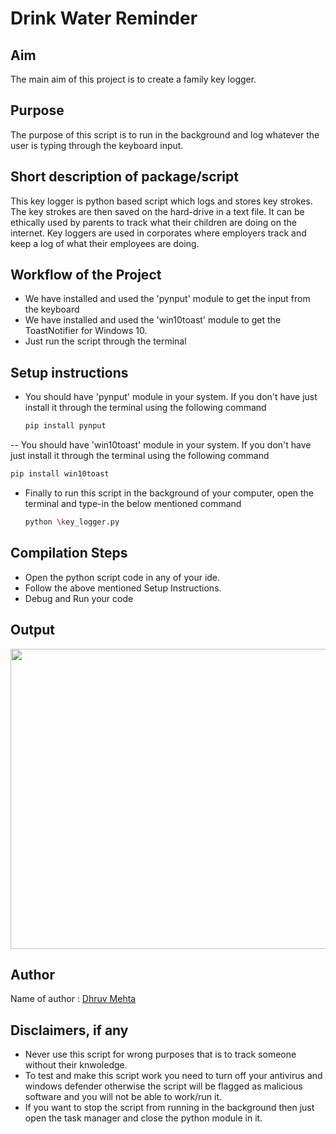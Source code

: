 # Drink Water Reminder

## Aim

The main aim of this project is to create a family key logger.

## Purpose

The purpose of this script is to run in the background and log whatever the user is typing through the keyboard input. 

## Short description of package/script

This key logger is python based script which logs and stores key strokes. The key strokes are then saved on the hard-drive in a text file. 
It can be ethically used by parents to track what their children are doing on the internet. Key loggers are used in corporates where employers track and keep a log of what their employees are doing.

## Workflow of the Project
 
- We have installed and used the 'pynput' module to get the input from the keyboard 
- We have installed and used the 'win10toast' module to get the ToastNotifier for Windows 10.
- Just run the script through the terminal


## Setup instructions
- You should have 'pynput' module in your system. If you don't have just install it through the terminal using the following command 
   ```sh
   pip install pynput
   ```
 -- You should have 'win10toast' module in your system. If you don't have just install it through the terminal using the following command 
   ```sh
   pip install win10toast
   ```
 - Finally to run this script in the background of your computer, open the terminal and type-in the below mentioned command 
    ```sh
   python \key_logger.py
   ```

## Compilation Steps

- Open the python script code in any of your ide. 
- Follow the above mentioned Setup Instructions. 
- Debug and Run your code


## Output

<img src="Images/Screenshot%20(365).png" width = "720" height = "480">


## Author

Name of author : [Dhruv Mehta](https://github.com/Dhruv-194)


## Disclaimers, if any

- Never use this script for wrong purposes that is to track someone without their knwoledge.
- To test and make this script work you need to turn off your antivirus and windows defender otherwise the script will be flagged as malicious software and you will not be able to work/run it.
- If you want to stop the script from running in the background then just open the task manager and close the python module in it.
